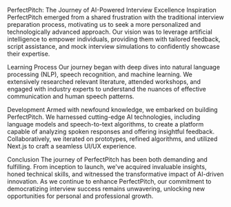 PerfectPitch: The Journey of AI-Powered Interview Excellence
Inspiration
PerfectPitch emerged from a shared frustration with the traditional interview preparation process, motivating us to seek a more personalized and technologically advanced approach. Our vision was to leverage artificial intelligence to empower individuals, providing them with tailored feedback, script assistance, and mock interview simulations to confidently showcase their expertise.

Learning Process
Our journey began with deep dives into natural language processing (NLP), speech recognition, and machine learning. We extensively researched relevant literature, attended workshops, and engaged with industry experts to understand the nuances of effective communication and human speech patterns.

Development
Armed with newfound knowledge, we embarked on building PerfectPitch. We harnessed cutting-edge AI technologies, including language models and speech-to-text algorithms, to create a platform capable of analyzing spoken responses and offering insightful feedback. Collaboratively, we iterated on prototypes, refined algorithms, and utilized Next.js to craft a seamless UI/UX experience.

Conclusion
The journey of PerfectPitch has been both demanding and fulfilling. From inception to launch, we've acquired invaluable insights, honed technical skills, and witnessed the transformative impact of AI-driven innovation. As we continue to enhance PerfectPitch, our commitment to democratizing interview success remains unwavering, unlocking new opportunities for personal and professional growth.


